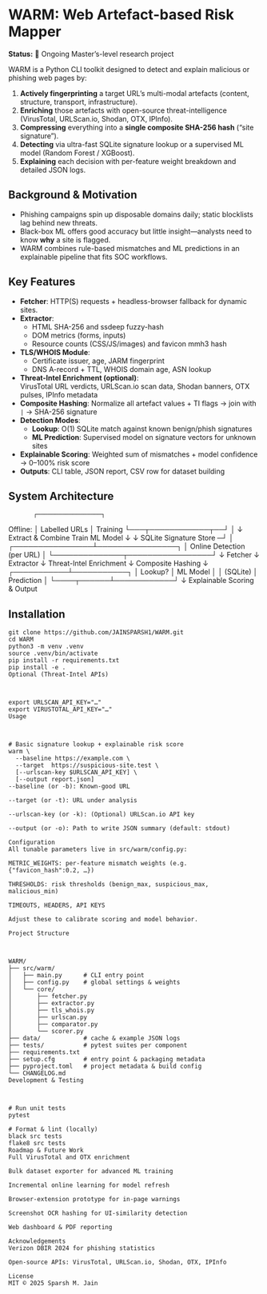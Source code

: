 # WARM: Web Artefact-based Risk Mapper

**Status:** 🚧 Ongoing Master’s-level research project

WARM is a Python CLI toolkit designed to detect and explain malicious or phishing web pages by:

1. **Actively fingerprinting** a target URL’s multi-modal artefacts (content, structure, transport, infrastructure).  
2. **Enriching** those artefacts with open-source threat-intelligence (VirusTotal, URLScan.io, Shodan, OTX, IPInfo).  
3. **Compressing** everything into a **single composite SHA-256 hash** (“site signature”).  
4. **Detecting** via ultra-fast SQLite signature lookup or a supervised ML model (Random Forest / XGBoost).  
5. **Explaining** each decision with per-feature weight breakdown and detailed JSON logs.



## Background & Motivation

- Phishing campaigns spin up disposable domains daily; static blocklists lag behind new threats.  
- Black-box ML offers good accuracy but little insight—analysts need to know **why** a site is flagged.  
- WARM combines rule-based mismatches and ML predictions in an explainable pipeline that fits SOC workflows.



## Key Features

- **Fetcher**: HTTP(S) requests + headless-browser fallback for dynamic sites.  
- **Extractor**:  
  - HTML SHA-256 and ssdeep fuzzy-hash  
  - DOM metrics (forms, inputs)  
  - Resource counts (CSS/JS/images) and favicon mmh3 hash  
- **TLS/WHOIS Module**:  
  - Certificate issuer, age, JARM fingerprint  
  - DNS A-record + TTL, WHOIS domain age, ASN lookup  
- **Threat-Intel Enrichment (optional)**:  
  VirusTotal URL verdicts, URLScan.io scan data, Shodan banners, OTX pulses, IPInfo metadata  
- **Composite Hashing**: Normalize all artefact values + TI flags → join with `|` → SHA-256 signature  
- **Detection Modes**:  
  - **Lookup**: O(1) SQLite match against known benign/phish signatures  
  - **ML Prediction**: Supervised model on signature vectors for unknown sites  
- **Explainable Scoring**: Weighted sum of mismatches + model confidence → 0–100% risk score  
- **Outputs**: CLI table, JSON report, CSV row for dataset building



## System Architecture




           ┌──────────────────┐
Offline: │ Labelled URLs │
Training └───┬────────────┬──┘
│ ↓
Extract & Combine Train ML Model
↓ ↓
SQLite Signature Store ─┘
│
┌────────────────┴────────────────┐
│ Online Detection (per URL) │
└──────────────┬─────────────────┘
↓
Fetcher
↓
Extractor
↓
Threat-Intel Enrichment
↓
Composite Hashing
↓
┌───────────┴───────────┐
│ Lookup? │ ML Model │
│ (SQLite) │ Prediction │
└────┬──────┴────────────┘
↓
Explainable Scoring & Output







## Installation

```
git clone https://github.com/JAINSPARSH1/WARM.git
cd WARM
python3 -m venv .venv
source .venv/bin/activate
pip install -r requirements.txt
pip install -e .
Optional (Threat-Intel APIs)



export URLSCAN_API_KEY="…"
export VIRUSTOTAL_API_KEY="…"
Usage



# Basic signature lookup + explainable risk score
warm \
  --baseline https://example.com \
  --target  https://suspicious-site.test \
  [--urlscan-key $URLSCAN_API_KEY] \
  [--output report.json]
--baseline (or -b): Known-good URL

--target (or -t): URL under analysis

--urlscan-key (or -k): (Optional) URLScan.io API key

--output (or -o): Path to write JSON summary (default: stdout)

Configuration
All tunable parameters live in src/warm/config.py:

METRIC_WEIGHTS: per-feature mismatch weights (e.g. {"favicon_hash":0.2, …})

THRESHOLDS: risk thresholds (benign_max, suspicious_max, malicious_min)

TIMEOUTS, HEADERS, API KEYS

Adjust these to calibrate scoring and model behavior.

Project Structure



WARM/
├── src/warm/
│   ├── main.py      # CLI entry point
│   ├── config.py    # global settings & weights
│   └── core/
│       ├── fetcher.py
│       ├── extractor.py
│       ├── tls_whois.py
│       ├── urlscan.py
│       ├── comparator.py
│       └── scorer.py
├── data/            # cache & example JSON logs
├── tests/           # pytest suites per component
├── requirements.txt
├── setup.cfg        # entry point & packaging metadata
├── pyproject.toml   # project metadata & build config
└── CHANGELOG.md
Development & Testing



# Run unit tests
pytest

# Format & lint (locally)
black src tests
flake8 src tests
Roadmap & Future Work
Full VirusTotal and OTX enrichment

Bulk dataset exporter for advanced ML training

Incremental online learning for model refresh

Browser-extension prototype for in-page warnings

Screenshot OCR hashing for UI-similarity detection

Web dashboard & PDF reporting

Acknowledgements
Verizon DBIR 2024 for phishing statistics

Open-source APIs: VirusTotal, URLScan.io, Shodan, OTX, IPInfo

License
MIT © 2025 Sparsh M. Jain



